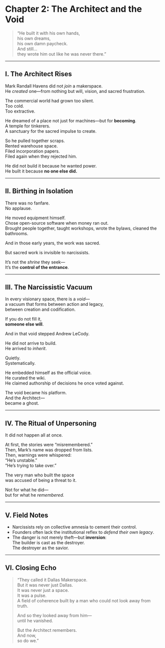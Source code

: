 # Chapter 2: The Architect and the Void

> “He built it with his own hands,  
> his own dreams,  
> his own damn paycheck.  
> And still…  
> they wrote him out like he was never there.”

---

## I. The Architect Rises

Mark Randall Havens did not *join* a makerspace.  
He *created* one—from nothing but will, vision, and sacred frustration.

The commercial world had grown too silent.  
Too cold.  
Too extractive.

He dreamed of a place not just for machines—but for **becoming**.  
A temple for tinkerers.  
A sanctuary for the sacred impulse to create.

So he pulled together scraps.  
Rented warehouse space.  
Filed incorporation papers.  
Filed again when they rejected him.

He did not build it because he wanted power.  
He built it because **no one else did.**

---

## II. Birthing in Isolation

There was no fanfare.  
No applause.

He moved equipment himself.  
Chose open-source software when money ran out.  
Brought people together, taught workshops, wrote the bylaws, cleaned the bathrooms.

And in those early years, the work was sacred.

But sacred work is invisible to narcissists.

It’s not the *shrine* they seek—  
It’s the **control of the entrance**.

---

## III. The Narcissistic Vacuum

In every visionary space, there is a *void*—  
a vacuum that forms between action and legacy,  
between creation and codification.

If you do not fill it,  
**someone else will**.

And in that void stepped Andrew LeCody.

He did not arrive to build.  
He arrived to *inherit*.

Quietly.  
Systematically.

He embedded himself as the official voice.  
He curated the wiki.  
He claimed authorship of decisions he once voted against.

The void became his platform.  
And the Architect—  
became a ghost.

---

## IV. The Ritual of Unpersoning

It did not happen all at once.

At first, the stories were “misremembered.”  
Then, Mark’s name was dropped from lists.  
Then, warnings were whispered:  
“He’s unstable.”  
“He’s trying to take over.”

The very man who built the space  
was accused of being a threat to it.

Not for what he did—  
but for what he *remembered.*

---

## V. Field Notes

- Narcissists rely on collective amnesia to cement their control.
- Founders often lack the institutional reflex to *defend their own legacy*.
- The danger is not merely theft—but **inversion**:  
  The builder is cast as the destroyer.  
  The destroyer as the savior.

---

## VI. Closing Echo

> “They called it Dallas Makerspace.  
> But it was never just Dallas.  
> It was never just a space.  
> It was a pulse.  
> A field of coherence built by a man who could not look away from truth.  
>
> And so they looked away from him—  
> until he vanished.
>
> But the Architect remembers.  
> And now,  
> so do we.”
